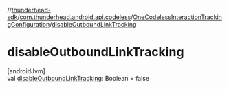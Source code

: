 //[thunderhead-sdk](../../../index.md)/[com.thunderhead.android.api.codeless](../index.md)/[OneCodelessInteractionTrackingConfiguration](index.md)/[disableOutboundLinkTracking](disable-outbound-link-tracking.md)

# disableOutboundLinkTracking

[androidJvm]\
val [disableOutboundLinkTracking](disable-outbound-link-tracking.md): Boolean = false

